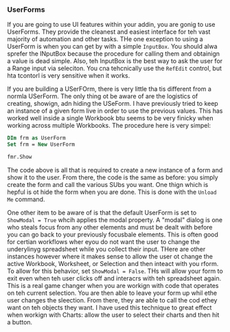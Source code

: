 ### UserForms

If you are going to use UI features within your addin, you are gonig to use UserForms.  They provide the cleanest and easiest interface for teh vast majority of automation and other tasks.  THe one exception to using a UserForm is when you can get by with a simple `InputBox`.  You should alwa sprefer the INputBox because the procedure for calling them and obtainign a value is dead simple.  Also, teh InputBox is the best way to ask the user for a Range input via seleciton.  You cna tehcnically use the `RefEdit` control, but hta tcontorl is very sensitive when it works.

If you are building a USerFOrm, there is very little tha tis different from a normla USerForm. The only thing ot be aware of are the logistics of creating, showign, adn hiding the USeForm.  I have previously tried to keep an instance of a given form live in order to use the previous values.  This has worked well inside a single Workbook btu seems to be very finicky when working across multiple Workbooks.  The procedure here is very simpel:

```vb
DIm frm as UserForm
Set frm = New UserForm

fmr.Show
```

The code above is all that is required to create a new instance of a form and show it to the user. From  there, the code is the same as before: you simply create the form and call the various SUbs you want.  One thign which is hepful is ot hide the form when you are done. This is done with the `Unload Me` command.

One other item to be aware of is that the default UserForm is set to `ShowModal = True` whcih applies the modal property.  A "modal" dialog is one who steals focus from any other elements and must be dealt with before you can go back to your previously focusbale elements.  This is often good for certian workflows wher eyou do not want the user to change the underylinyg spreadsheet while you collect their input. THere are other instances however where it makes sense to allow the user ot change the active Workbook, Worksheet, or Selection and then inteact with you rform.  To allow for this behavior, set `ShowModal = False`.  THs will allow your form to exit even when teh user clicks off and interacrs with teh spreadsheet again.  This is a real game changer when you are workign with code that operates on teh current selection.  You are then able to leave your form up whil ethe user changes the sleection. From there, they are able to call the cod ethey want on teh objects they want.  I have used this technique to great effect when workign with Charts: allow the user to select their charts and then hit a button.

